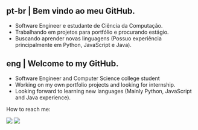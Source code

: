 ## pt-br | Bem vindo ao meu GitHub.
 - Software Engineer e estudante de Ciência da Computação.  
 - Trabalhando em projetos para portfólio e procurando estágio.  
 - Buscando aprender novas linguagens (Possuo experiência principalmente em Python, JavaScript e Java).

## eng | Welcome to my GitHub.
 - Software Engineer and Computer Science college student    
 - Working on my own portfolio projects and looking for internship.    
 - Looking forward to learning new languages (Mainly Python, JavaScript and Java experience).

How to reach me:
<div align="left">
  <a href="https://www.linkedin.com/in/paulo-ricardo-sv1/" target="_blank" ><img src="https://img.shields.io/badge/LinkedIn-0077B5?style=for-the-badge&logo=linkedin&logoColor=white" target="_blank"></a>
  <a href="mailto:plricardo504@gmai.com" target="_blank" ><img src="https://img.shields.io/badge/Gmail-D14836?style=for-the-badge&logo=gmail&logoColor=white" target="_blank"></a>
   <div/>
 
 
